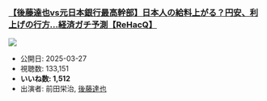### [【後藤達也vs元日本銀行最高幹部】日本人の給料上がる？円安、利上げの行方...経済ガチ予測【ReHacQ】](https://www.youtube.com/watch?v=WI-bF1OowWM)
[![](https://img.youtube.com/vi/WI-bF1OowWM/sddefault.jpg)](https://www.youtube.com/watch?v=WI-bF1OowWM)
-   公開日: 2025-03-27
-   視聴数: 133,151
-   **いいね数: 1,512**
-   出演者: 前田栄治, [後藤達也](/rehacq_fan/people/後藤達也 "wikilink")
